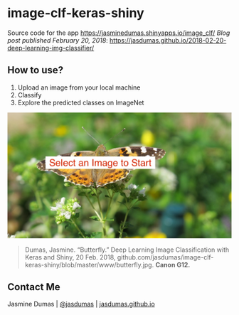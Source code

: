 # image-clf-keras-shiny
Source code for the app https://jasminedumas.shinyapps.io/image_clf/
_Blog post published February 20, 2018_: https://jasdumas.github.io/2018-02-20-deep-learning-img-classifier/


## How to use?

1. Upload an image from your local machine
2. Classify
3. Explore the predicted classes on ImageNet

![](www/butterfly.jpg)

> Dumas, Jasmine. “Butterfly.” Deep Learning Image Classification with Keras and Shiny, 20 Feb. 2018, github.com/jasdumas/image-clf-keras-shiny/blob/master/www/butterfly.jpg. **Canon G12.**

## Contact Me

Jasmine Dumas | [@jasdumas](https://twitter.com/jasdumas) | [jasdumas.github.io](http://jasdumas.github.io/)

